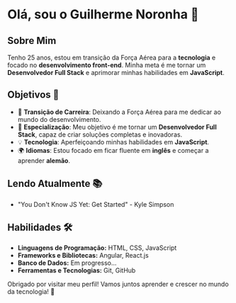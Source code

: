 # Olá, sou o Guilherme Noronha 👋

## Sobre Mim

Tenho 25 anos, estou em transição da Força Aérea para a **tecnologia** e focado no **desenvolvimento front-end**. Minha meta é me tornar um **Desenvolvedor Full Stack** e aprimorar minhas habilidades em **JavaScript**.

## Objetivos 🚀

- 🌱 **Transição de Carreira**: Deixando a Força Aérea para me dedicar ao mundo do desenvolvimento.
- 🎯 **Especialização**: Meu objetivo é me tornar um **Desenvolvedor Full Stack**, capaz de criar soluções completas e inovadoras.
- 💡 **Tecnologia**: Aperfeiçoando minhas habilidades em **JavaScript**.
- 🌍 **Idiomas**: Estou focado em ficar fluente em **inglês** e começar a aprender **alemão**.

## Lendo Atualmente 📚

- "You Don't Know JS Yet: Get Started" - Kyle Simpson  

## Habilidades 🛠️

- **Linguagens de Programação:** HTML, CSS, JavaScript
- **Frameworks e Bibliotecas:** Angular, React.js
- **Banco de Dados:** Em progresso...
- **Ferramentas e Tecnologias:** Git, GitHub

Obrigado por visitar meu perfil! Vamos juntos aprender e crescer no mundo da tecnologia! 🚀
